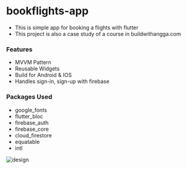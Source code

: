 # bookflights-app

- This is simple app for booking a flights with flutter
- This project is also a case study of a course in buildwithangga.com

### Features
- MVVM Pattern
- Reusable Widgets
- Build for Android & IOS
- Handles sign-in, sign-up with firebase

### Packages Used
- google_fonts
- flutter_bloc
- firebase_auth
- firebase_core
- cloud_firestore
- equatable
- intl

![design](assets/screen.png)
